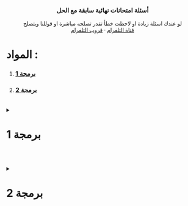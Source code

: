 <div align="center">
    <h3 align="center">أسئلة امتحانات نهائية سابقة مع الحل</h3>
    <p align="center">
      لو عندك اسئلة زيادة او لاحظت خطأ تقدر تصلحه مباشرة او قوللنا ويتصلح
      <br />
      <a href="https://t.me/yourSpaece">قناة التلغرام</a>
      ·
      <a href="https://t.me/itstudents2024">قروب التلغرام</a>
    </p>
  </div>
    <h1>المواد :</h1>
    <ol>
      <li><h3><a href="#GI131"><b>برمجة 1</b></a></h3></li>
<li><h3><a href="#GI132"><b>برمجة 2</b></a></h3></li>
    </ol>
    <br id="GI131" />    <details>      <summary><h1>برمجة 1</h1></summary>            <ul>                          <li>            <summary><b>أسئلة النهائي</b></summary>            <ol>              <li><summary><a href="#GI131_final_Trace"><b>أسئلة التتبع</b></a></summary></li>              <li><summary><a href="#GI131_final_Problem"><b>أسئلة المقالي</b></a></summary></li>            </ol>         </li>      </ul> 
      <br id="GI131_final_Trace">
<details>      <summary><h3>نهائي - أسئلة التتبع :</h3></summary>

![](./GI131/final/tracing/1.png) 

 ```cpp 
#include <iostream>

using namespace std;

int main(){
    
    int i , j , m;

    i = 0 ; j = 1;
    m = ++j + ++i + i++;
    cout << j++ << ++j << i << m;


    return 0;
}  
```
![](./GI131/final/tracing/10.png) 

 ```cpp 
#include <iostream>

using namespace std;

int main(){
    
   for(int i = 1; i<=5;i++){

    for(int j=i; j<=5;j++)
       cout << j << " ";
    cout << endl;  
   }

    return 0;
}  
```
![](./GI131/final/tracing/11.png) 

 ```cpp 
#include <iostream>

using namespace std;

int main(){

   int x=12;

   do{
       cout << x << " ";
       x++;
       
   }while(x<=10);

   while(x<=15){
    cout << x << " ";
    x++;
   }

    return 0;
}  
```
![](./GI131/final/tracing/12.png) 

 ```cpp 
#include <iostream>

using namespace std;

int main(){

    for(int i = 1;  i<= 5;i++){

        for(int j=i; j<=5;j++)
           cout << j << " ";

        cout << endl;
    }

  
    return 0;
}  
```
![](./GI131/final/tracing/13.png) 

 ```cpp 
#include <iostream>

using namespace std;

int main(){
    
    float r ,s,t,v;

    r=0.1;
    s=0.2;
    t=0.3;
    for(r=0.2; r<=(0.1*10) ; r+=0.1)
        v=s+r;

    cout  <<  r   <<  s   <<  t   << v;


    return 0;
}  
```
![](./GI131/final/tracing/14.png) 

 ```cpp 
#include <iostream>

using namespace std;

int main(){

    int n=6, i , j;

    int b[20] = {11 ,12,13,14,15,16};
    
    for(i=0;i<n-2;i=i+3)
     b[i] = b[i+1]*2;
    
    for(i = 0 ; i<n;i++)
        if(i<n-3)
         b[i] = b[i+1];
    
    i++;

    for(j=n ; j>n;j--)
      b[j] = b[j];
    
    for(i=0; i<n;i++)
      cout << b[i] << " ";

    return 0;
}  
```
![](./GI131/final/tracing/15.png) 

 ```cpp 
#include <iostream>

using namespace std;

int main(){

     // int a = {4,6,6,3,33,24}; ///  خطأ بيخلي الكود كله ميخدمش الجواب لايطبع شيء
     

    return 0;
}  
```
![](./GI131/final/tracing/16.png) 

 ```cpp 
#include <iostream>

using namespace std;

int main(){

    int i=1, j=1,t=6,n=7;

    t= ++i+t;
    i = i+t;
    j+=n;

    if(t+t >=12 && j+j>=15)
      cout<< t << i << j << n;
    
    else 
      cout << t ;

    return 0;
}  
```
![](./GI131/final/tracing/17.png) 

 ```cpp 
#include <iostream>

using namespace std;

int main(){

    int i , j , m;

    i = 0 ; j = 1;

    m = ++j + ++i + i++;

    cout << j++ << ++j << i << m;

    return 0;
}  
```
![](./GI131/final/tracing/18.png) 

 ```cpp 
#include <iostream>
#include <string.h> // بيش ننادو ال strlen
using namespace std;
int main(){
     //strlen دالة بتعد طول السلسلة بس 
     //ملاحظة مش مقررة علينا
  

     char a[100] = "Ahmed Ali";

     int L= strlen(a);

     a[7] = 'M';
     
     cout<<a<<L;

    return 0;
}  
```
![](./GI131/final/tracing/19.png) 

 ```cpp 
#include <iostream>

using namespace std;

int main(){

   int a[5];
   int n=5, i , j , f=0;

   //a[5] = {10 ,20,30,40,50};  ///  خطأ بيخلي الكود كله ميخدمش الجواب لايطبع شيء

   


    return 0;
}  
```
![](./GI131/final/tracing/2.png) 

 ```cpp 
#include <iostream>

using namespace std;

int main(){

     int n = 5 , i , j;

     int a[5] = {2 ,4,5,6,7};

     for(i = 0; i <n-1;i=i+2)
       a[i]= a[i] * 2;

     for(i = 1 ; i < n-2;i++)
      cout <<a[i] << " " ;
     

    return 0;
}  
```
![](./GI131/final/tracing/20.png) 

 ```cpp 
#include <iostream>

using namespace std;

int main(){

     int n=5, i ,j;

     int a[5]= {2,4,5,6,7};

     for(i = 0 ; i<n-1;i=i+2)
      a[i] = a[i] *2;

     for(i = 1; i < n-2 ; i++)
      cout << a[i] << " ";


    return 0;
}  
```
![](./GI131/final/tracing/3.png) 

 ```cpp 
#include <iostream>

using namespace std;

int main(){

   float r,s,t,v;

   r=0.1;s=0.2; t=0.3;

   for(r=0.2;r<(0.1*10);r+=0.1)
    v=s+r;
    
   cout << r << s << t <<v;

    return 0;
}  
```
![](./GI131/final/tracing/4.png) 

 ```cpp 
#include <iostream>

using namespace std;

int main(){

   int a[5]; int  n=5 , i ,j,f=0;

   //a[5] = {10, 20,30,40,50};  ///  خطأ بيخلي الكود كله ميخدمش الجواب لايطبع شيء
   

    return 0;
}  
```
![](./GI131/final/tracing/5.png) 

 ```cpp 
#include <iostream>

using namespace std;

int main(){
         
     // int a = {4,6,6,3,33,24}; ///  خطأ بيخلي الكود كله ميخدمش الجواب لايطبع شيء

    return 0;
}  
```
![](./GI131/final/tracing/6.png) 

 ```cpp 
#include <iostream>
#include <string.h> // بيش ننادو ال strlen
using namespace std;
int main(){
     //strlen دالة بتعد طول السلسلة بس 
     //ملاحظة مش مقررة علينا
    char a[100] = "Ahmed Ali";
    int L = strlen(a);
    a[7] = 'M';
    cout << a << L;

    return 0;
}  
```
![](./GI131/final/tracing/7.png) 

 ```cpp 
#include <iostream>

using namespace std;

int main(){

    int x =12;

    do{

        cout << x << " ";
        x++;
    }while(x<=10);
    

    while(x<=15){
        cout << x << " ";
        x++;
    }

    return 0;
}  
```
![](./GI131/final/tracing/8.png) 

 ```cpp 
#include <iostream>

using namespace std;

int main(){
      int i = 1, j=1,t=6,n=7;

      t=++i+t;
      i=i+t;
      j+=n;
      if(t+t >= 12 && j+j>=15)
        cout << t << i << j << n;
      else
       cout<<t;
      


    return 0;
}  
```
![](./GI131/final/tracing/9.png) 

 ```cpp 
#include <iostream>

using namespace std;

int main(){



 int n = 6 , i , j;

 int b[20]={11,12,13,14,15,16};


 for(i=0;i<n-2;i=i+3)
  b[i] = b[i+1] *2;

 for(i=0;i<n;i++)
  if(i<n-3)
    b[i]=b[i+1];

 i++;

 for(j=n;j>n ; j--)
    b[j]=b[j];
    
 for (i=0;i<n;i++)
    cout << b[i] << " ";





    return 0;
}  
```
</details>
<br id="GI131_final_Problem">
<details>      <summary><h3>نهائي - الأسئلة المقالية :</h3></summary>
      
![](./GI131/final/problemSolving/1.png) 

 ```cpp 
#include <iostream>

using namespace std;

int main(){

     int A[1000] , N;

     cin >> N;

     for(int i = 0; i < N; i++) 
        cin >> A[i];

    for(int i = 0; i < N; i++)
        cout  << A[i] ;
    
    for(int i = 0; i < N; i++)
       if(i % 2 == 0) // لو الموقع الحالي زوجي
         A[i] *= 2; // يضرب قيمة عنصر الموقع الحالي ف 2

    for(int i = 0; i < N; i++)
        cout  << A[i];// طباعة المصفوفة بالقيم الجديدة


    return 0;
}  
```
![](./GI131/final/problemSolving/10.png) 

 ```cpp 
#include <iostream>

using namespace std;

int main(){

    int sum = 0;

    for( int i= 501 ; i < 5000 ;i++)
      if(i%2 !=0)
        sum += i;
    

    cout << sum ;


    return 0;
}  
```
![](./GI131/final/problemSolving/11.png) 

 ```cpp 
#include <iostream>

using namespace std;

int main(){

   float grams  ;
   int choice; // متغير للخيار

   cin >> grams;

   cin >> choice;

   switch (choice)
   {
   case 1: // من الجرام للكيلو
    grams /= 1000;
    cout <<  grams << " kilogram" << endl;

    break;
   case 2: //الى الطن
    grams /= (1000*1000);
    cout <<  grams << " ton" << endl;

    break;
   case 3:// للباوند
    grams /= 453;
    cout <<  grams << " pound" << endl;

    break;
   case 4: // للأونصة
    grams /= 28;
    cout <<  grams << "  ounce" << endl;
    break;
   
   default:
    cout << "EXIT!";
   }


    return 0;
}  
```
![](./GI131/final/problemSolving/12.png) 

 ```cpp 
#include <iostream>

using namespace std;

int main(){


    int a ; // درجة الطالب

    cin >> a;

    int requ  = 120 * 0.75 ; // بيش نعرفو كم درجة 75% من 120 بنضربوها ف 75 على 100 يلي هي 0.75
    
    if(a >=requ){
        cout << "accepted"; // مدرناهاش بالعربي لان مشاكل طباعة بالعربي بس

    }else{
        cout << "rejected";
    }
    
    return 0;
}  
```
![](./GI131/final/problemSolving/2.png) 

 ```cpp 
#include <iostream>

using namespace std;

int main(){
    

    int B[1000] , C[1000] , N;
 
    
    cin >> N;


    for(int i = 0 ; i < N; i++)
     cin >> B[i];

    for(int i = 0 ; i < N; i++)
     cout << B[i] << " ";

    cout << endl;

    int tracker = 0; // بنتبعو بيه كم عنصر نقلنا
    int newSize = N; // بعد ننقلو العناصر B حجم المصفوفة 

    // B حلقة نبوها تلف ع النص الاول بس من المصفوفة 
    for(int i = 0 ; i < (N / 2) ; i++){

         
        // هنا درنا i - tracker
        // ك اينديكس للمصفوفات لان بعد نبدو نبلدو لازم نحسبو حساب العناصر يلي حولناها

        if(B[i-tracker] > 50 ){ // نتحققو هل العنصر الحالي اكبر من خمسين لان هذا شرط النقل
          //مثال
          //C[0]       B[0-0] 
          C[tracker] = B[i-tracker]; 
          // C بما اننا لقينا عنصر اكبر من خمسين ونسخناه ف 
          // لان قال نقل مش نسخ B لازم نحولوه من 
          // بنديروها بحلقة تعاود الترتيب بداية من العنصر يلي نقلناه لعند نهاية المصفوفة بحجمها بعد النقل
         
          newSize--; // ننقصو من الحجم الجديد 1

          for(int j = (i-tracker); j < newSize; j++) 
            B[j] = B[j+1]; // نخلو قيمة العنصر الحالي يلي تساوي يلي بعده 

          // وهكي هنا بنكونو سحبنا العنصر يلي نقلناه من للمصفوفة الجديدة
          
          //مثال 
          // B = [ 3 , 66  , 58 , 33] => B = [3 , 58, 33]
          // C = [] => C = [ 66]
             
          

          tracker++; // نزيدو متغير التتبع متاع النقل 1
       
        }
        
    }
     for(int i = 0 ; i < newSize; i++) // B نستخدمو الحجم الجديد ف طباعة المصفوفة 
     cout << B[i] << " ";
   
    cout << endl;
     
      for(int i = 0 ; i < tracker; i++) // C نستخدمو المتغير يلي حسبنا بيه عمليات النقل لان هذا حجم مصفوفة 
     cout << C[i] <<  " ";

    cout << endl;

    return 0;
}  
```
![](./GI131/final/problemSolving/3.png) 

 ```cpp 
#include <iostream>

using namespace std;

int main(){

    int B[1000] , C[1000] , n ;

     cin >> n;


    for(int i = 0 ; i < n; i++)
     cin >> B[i];

    for(int i = 0 ; i < n; i++)
     cout << B[i] << " ";

    cout << endl;



    int tracker = 0; // بنتبعو بيه كم عنصر نقلنا
    int newSize = n; // بعد ننقلو العناصر B حجم المصفوفة 

    // B حلقة نبوها تلف ع النص الثاني بس من المصفوفة 
    for(int i = (n / 2) ; i < n ; i++){
  
        // هنا درنا i - tracker
        // ك اينديكس للمصفوفات لان بعد نبدو نبلدو لازم نحسبو حساب العناصر يلي حولناها

        if(B[i - tracker] > 10){
           //مثال
          //C[0]        B[2-0] 
            C[tracker] = B[i-tracker];

           // C بما اننا لقينا عنصر اكبر من عشرة ونسخناه ف 
          // لان قال نقل مش نسخ B لازم نحولوه من 
          // بنديروها بحلقة تعاود الترتيب بداية من العنصر يلي نقلناه لعند نهاية المصفوفة بحجمها بعد النقل
         
            

            newSize--; // ننقصو من الحجم الجديد 1

           for(int j = (i-tracker); j < newSize; j++) 
            B[j] = B[j+1]; // نخلو قيمة العنصر الحالي يلي تساوي يلي بعده 
 
          // وهكي هنا بنكونو سحبنا العنصر يلي نقلناه من للمصفوفة الجديدة
          
          //مثال 
          // B = [ 3 , 13  , 15 , 3] => B = [3 , 13, 3]
          // C = [] => C = [ 15]

            tracker++;

        }
    }


    for(int i = 0 ; i < newSize; i++) // B نستخدمو الحجم الجديد ف طباعة المصفوفة 
     cout << B[i] << " ";
   
    cout << endl;
     
      for(int i = 0 ; i < tracker; i++) // C نستخدمو المتغير يلي حسبنا بيه عمليات النقل لان هذا حجم مصفوفة 
     cout << C[i] <<  " ";

    cout << endl;

    return 0;
}  
```
![](./GI131/final/problemSolving/4.png) 

 ```cpp 
#include <iostream>

using namespace std;

int main(){

    int number = 0 , n  , positiveSum = 0 , positiveCount = 0 ,
        negativeCount = 0 , negativeSum = 0;

    cin >> n;

    for(int i = 0 ; i< n ; i++){
        cin >> number;
         // ملاحظة استثنينا الصفر لان مش عدد صحيح و في السؤال مطلوب عدد صحيح
         if(number != 0) 
           
            if(number > 0){
               positiveCount++;
               positiveSum += number;

            }else{
               negativeCount++;
               negativeSum += number;
            }

       
    }
    //طريقة العرض مش مهمة بما انه نظري
    cout <<  positiveCount << positiveSum << negativeCount << negativeSum;



    return 0;
}  
```
![](./GI131/final/problemSolving/5.png) 

 ```cpp 
#include <iostream>

using namespace std;

int main(){

    char nam[1000];
 
   cin >> nam; // لكن بما اننا مخديناهاش فلنظري بنستخدمو العادية cin.get() لو نبو ناخدو حتى المسافات فلأدخال لازم 
  
  
    // بنحسبو طولها بروحنا لان مرات يقول لاستاذ الدوال الجاهزة كلها لا 
    int length = 0;
    // null بيستمر يزيد الطول واحد ليلقى قيمة فاضية
    while (nam[length] != '\0') {
        length++;
    }

    // نضيفو المطلوب بعد يلي دخله المستخدم بعد حسبنا طوله
    nam[length] = ' '; // لان قال خلي مسافة 
    nam[length + 1] = '#';
    nam[length + 2] = '@';
    nam[length + 3] = '#';
    nam[length + 4] = '\0'; // بيش يعرف ان وقفنا هنا وميعطيش باقي العناصر الفاضية قيم عشوائية
    cout << nam << endl;
    
    return 0;
}  
```
![](./GI131/final/problemSolving/6.png) 

 ```cpp 
#include <iostream>

using namespace std;

int main(){
    int sum = 0;
    for (int i = 101; i < 1000 ; i++){
        if (i % 5 == 0) { // لو قبل القسمة عليه يعني من مضاعفاته
            sum += i;
        }
    }    
    cout << sum << endl;

    return 0;
}  
```
![](./GI131/final/problemSolving/7.png) 

 ```cpp 
#include <iostream>

using namespace std;

int main(){
    float w = 0  , n;

    cin >> n;
    
    for(int i = 0 ; i < 20 ; i++){ // حلقة بتلف 20 مره لان قال عشرين حد
        float first = n- (i*2) ; //  البسط

        float copy = first; // ناخدو منه نسخة بيش نرفعوله الأس
        first = 1; // بيش الأس كان صفر وملفتش الحلقة يخلي البسط 1
        for(int po = 0 ; po < ( (i*2) + 2) ; po++){ // زائد 2 n الأس عبارة عن العدد المطروح من 
            first *= copy; // نضربو البسط فنفسه
        }

        float second = n - (i*2) ; //المقام

        int mul = 1; // متغير نحسبو فيه المضروب
        for (int i = second ; i > 1; i--){ // نبدو من قيمة المقام ونقعدو ننزلو كل حلقة  لعند 2
            mul *= i ;  // i نضربو قيمة المضروب الحالية ف 
        }

        second = mul; // بعد طلعنا المضروب نرجعوه للمقام

       
       w += first / second ; // w نظيفو النتيجة للمتغير 


    }
      cout << w << endl;



    return 0;
}  
```
![](./GI131/final/problemSolving/8.png) 

 ```cpp 
#include <iostream>

using namespace std;

int main(){

float w = 0  , n;

    cin >> n;
    
    for(int i = 0 ; i < 20 ; i++){ // حلقة بتلف 20 مره لان قال عشرين حد
        float first = n - (i * 2) ; //  البسط

        float copy = first; // ناخدو منه نسخة بيش نرفعوله الأس
        first = 1; // بيش الأس كان صفر وملفتش الحلقة يخلي البسط 1
        for(int po = 0 ; po < ( i + 2) ; po++){ // 2 زائد  i  الأس عبارة عن 
            first *= copy; // نضربو البسط فنفسه
        }

        float second = n - (i*2) ; //المقام

        int mul = 1; // متغير نحسبو فيه المضروب
        for (int i = second ; i > 1; i--){ // نبدو من قيمة المقام ونقعدو ننزلو كل حلقة  لعند 2
            mul *= i ;  // i نضربو قيمة المضروب الحالية ف 
        }

        second = mul; // بعد طلعنا المضروب نرجعوه للمقام

       
       w += first / second ; // w نظيفو النتيجة للمتغير 


    }
    cout << w << endl;

    return 0;
}  
```
![](./GI131/final/problemSolving/9.png) 

 ```cpp 
#include <iostream>

using namespace std;

int main(){

    int sum = 0;
    for (int i = 1001; i < 10000 ; i++){
        if (i % 9 == 0) { // لو قبل القسمة عليه يعني من مضاعفاته
            sum += i;
        }
    } 
    cout << sum << endl;


    return 0;
}  
```
</details>
    
</details>
  
<br id="GI132" />    <details>      <summary><h1>برمجة 2</h1></summary>            <ul>                      </ul> 
</details>
  
  